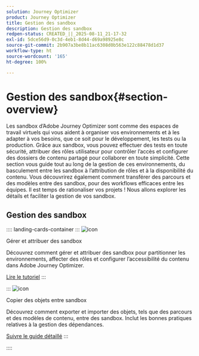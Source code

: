 ```yaml
---
solution: Journey Optimizer
product: Journey Optimizer
title: Gestion des sandbox
description: Gestion des sandbox
redpen-status: CREATED_||_2025-08-11_21-17-32
exl-id: 5dce56d9-0c3d-4eb1-8d44-d69a98925e8c
source-git-commit: 2b907a3be8b11ac6308d0b563e122c88478d1d37
workflow-type: ht
source-wordcount: '165'
ht-degree: 100%

---
```


# Gestion des sandbox{#section-overview}

Les sandbox d’Adobe Journey Optimizer sont comme des espaces de travail virtuels qui vous aident à organiser vos environnements et à les adapter à vos besoins, que ce soit pour le développement, les tests ou la production. Grâce aux sandbox, vous pouvez effectuer des tests en toute sécurité, attribuer des rôles utilisateur pour contrôler l’accès et configurer des dossiers de contenu partagé pour collaborer en toute simplicité. Cette section vous guide tout au long de la gestion de ces environnements, du basculement entre les sandbox à l’attribution de rôles et à la disponibilité du contenu. Vous découvrirez également comment transférer des parcours et des modèles entre des sandbox, pour des workflows efficaces entre les équipes. Il est temps de rationaliser vos projets ! Nous allons explorer les détails et faciliter la gestion de vos sandbox.

## Gestion des sandbox

:::: landing-cards-container
:::
![icon](https://cdn.experienceleague.adobe.com/icons/circle-play.svg?lang=fr)

Gérer et attribuer des sandbox

Découvrez comment gérer et attribuer des sandbox pour partitionner les environnements, affecter des rôles et configurer l’accessibilité du contenu dans Adobe Journey Optimizer.

[Lire le tutoriel](../using/administration/sandboxes.md)
:::

:::
![icon](https://cdn.experienceleague.adobe.com/icons/list-check.svg?lang=fr)

Copier des objets entre sandbox

Découvrez comment exporter et importer des objets, tels que des parcours et des modèles de contenu, entre des sandbox. Inclut les bonnes pratiques relatives à la gestion des dépendances.

[Suivre le guide détaillé](../using/configuration/copy-objects-to-sandbox.md)
:::

::::
